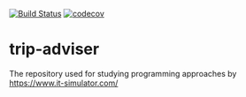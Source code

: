 [![Build Status](https://travis-ci.com/baranovRP/trip-adviser.svg?branch=master)](https://travis-ci.com/baranovRP/trip-adviser)
[![codecov](https://codecov.io/gh/baranovRP/trip-adviser/branch/master/graph/badge.svg)](https://codecov.io/gh/baranovRP/trip-adviser)

# trip-adviser
The repository used for studying programming approaches by https://www.it-simulator.com/
